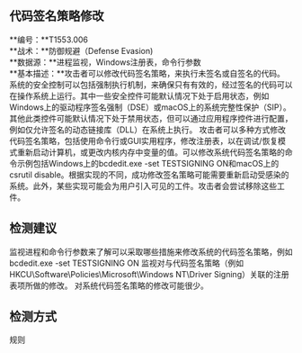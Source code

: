 ## 代码签名策略修改  
**编号：**T1553.006  
**战术：**防御规避（Defense Evasion)  
**数据源：**进程监视，Windows注册表，命令行参数  
**基本描述：**攻击者可以修改代码签名策略，来执行未签名或自签名的代码。
系统的安全控制可以包括强制执行机制，来确保只有有效的，经过签名的代码可以在操作系统上运行。其中一些安全控件可能默认情况下处于启用状态，例如Windows上的驱动程序签名强制（DSE）或macOS上的系统完整性保护（SIP）。其他此类控件可能默认情况下处于禁用状态，但可以通过应用程序控件进行配置，例如仅允许签名的动态链接库（DLL）在系统上执行。
攻击者可以多种方式修改代码签名策略，包括使用命令行或GUI实用程序，修改注册表，以在调试/恢复模式重新启动计算机，或更改内核内存中变量的值。可以修改系统代码签名策略的命令示例包括Windows上的bcdedit.exe -set TESTSIGNING ON和macOS上的csrutil disable。根据实现的不同，成功修改签名策略可能需要重新启动受感染的系统。此外，某些实现可能会为用户引入可见的工件。攻击者会尝试移除这些工件。  
## 检测建议  
监视进程和命令行参数来了解可以采取哪些措施来修改系统的代码签名策略，例如bcdedit.exe -set TESTSIGNING ON
监视对与代码签名策略（例如HKCU\Software\Policies\Microsoft\Windows NT\Driver Signing）关联的注册表项所做的修改。
对系统代码签名策略的修改可能很少。  
## 检测方式  
规则